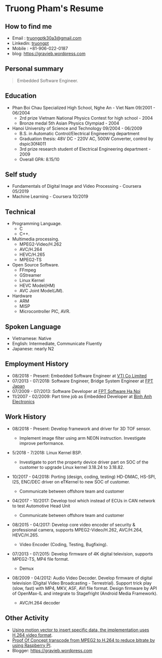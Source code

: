 # Truong Pham's Resume
## How to find me
- Email : truongptk30a3@gmail.com  
- Linkedin: [truongpt](https://www.linkedin.com/in/truongpt)
- Mobile : +81-906-022-0187  
- blog: https://gravieb.wordpress.com  

## Personal summary
> Embedded Software Engineer.

## Education
- Phan Boi Chau Specialized High School, Nghe An - Viet Nam 09/2001 - 06/2004
  - 2rd prize Vietnam National Physics Contest for high school - 2004
  - Bronze medal 5th Asian Physics Olympiad - 2004
- Hanoi University of Science and Technology 09/2004 - 06/2009
  - B.S. in Automatic Control/Electrical Engineering department
  - Graduation thesis: 48V DC - 220V AC, 500W Converter, control by dspic30f4011
  - 3rd prize research student of Electrical Engineering department - 2009
  - Overall GPA: 8.15/10  

## Self study
- Fundamentals of Digital Image and Video Processing - Coursera 05/2019
- Machine Learning - Coursera 10/2019  

## Technical
- Programming Language.
  - C
  - C++.
- Multimedia processing.
  - MPEG2-Video/H.262
  - AVC/H.264
  - HEVC/H.265
  - MPEG2-TS
- Open Source Software. 
  - FFmpeg
  - GStreamer
  - Linux Kernel
  - HEVC Model(HM)
  - AVC Joint Model(JM).
- Hardware
  - ARM
  - MISP
  - Microcontroller PIC, AVR.

## Spoken Language
- Vietnamese: Native
- English: Intermediate, Communicate Fluently
- Japanese: nearly N2

## Employment History
- 08/2018 - Present: Embedded Software Engineer at [VTI Co Limited](http://vti.com.vn)
- 07/2013 - 07/2018: Software Engineer, Bridge System Engineer at [FPT Japan](https://www.fpt-software.jp/fpt-japan)
- 07/2009 - 07/2013: Software Developer at [FPT Software Ha Noi](https://www.fpt-software.com/)
- 11/2007 - 02/2009: Part time job as Embedded Developer at [Binh Anh Electronics](http://binhanh.vn)

## Work History
- 08/2018 - Present: Develop framework and driver for 3D TOF sensor.
  - Implement image filter using arm NEON instruction. Investigate improve performance.
  
- 5/2018 - 7/2018: Linux Kernel BSP.
  - Investigate to port the property device driver part on SOC of the customer to upgrade Linux kernel 3.18.24 to 3.18.82.

- 10/2017 - 04/2018: Porting (design, coding, testing) HD-DMAC, HS-SPI, I2S, ENC/DEC driver on eTKernel to new SOC of customer.
  - Communicate between offshore team and customer

- 04/2017 - 10/2017: Develop tool which instead of ECUs in CAN network to test Automotive Head Unit
  - Communicate between offshore team and customer

- 08/2015 - 04/2017: Develop core video encoder of security & professional camera, supports MPEG2-Video/H.262, AVC/H.264, HEVC/H.265.
  - Video Encoder (Coding, Testing, Bugfixing).

- 07/2013 - 07/2015: Develop firmware of 4K digital television, supports MPEG2-TS, MP4 file format.
  - Demux

- 08/2009 - 04/2012: Audio Video Decoder.
Develop firmware of digital television (Digital Video Broadcasting - Terrestrial).
Support trick play (slow, fast) with MP4, MKV, ASF, AVI file format.
Design firmware by API of OpenMax-IL and integrate to Stagefright (Android Media
Framework).
  - AVC/H.264 decoder

## Other Activity
- [Using motion vector to insert specific data, the implementation uses H.264 video format](https://github.com/truongpt/video_watermarking).
- [Proof Of Concept transcode from MPEG2 to H.264 to reduce bitrate by using Raspberry PI](https://github.com/truongpt/omxtranscoder).
- Blogger: https://gravieb.wordpress.com
